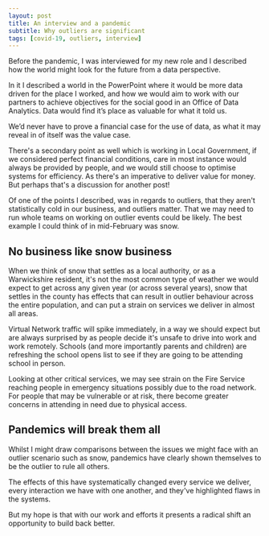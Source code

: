 ```yaml
---
layout: post
title: An interview and a pandemic
subtitle: Why outliers are significant
tags: [covid-19, outliers, interview]
---
```


Before the pandemic, I was interviewed for my new role and I described how the world might look for the future from a data perspective.

In it I described a world in the PowerPoint where it would be more data driven for the place I worked, and how we would aim to work with our partners to achieve objectives for the social good in an Office of Data Analytics. Data would find it’s place as valuable for what it told us.

We’d never have to prove a financial case for the use of data, as what it may reveal in of itself was the value case.

There's a secondary point as well which is working in Local Government, if we considered perfect financial conditions, care in most instance would always be provided by people, and we would still choose to optimise systems for efficiency. As there's an imperative to deliver value for money. But perhaps that's a discussion for another post!

Of one of the points I described, was in regards to outliers, that they aren't statistically cold in our business, and outliers matter. That we may need to run whole teams on working on outlier events could be likely. The best example I could think of in mid-February was snow.

## No business like snow business

When we think of snow that settles as a local authority, or as a Warwickshire resident, it's not the most common type of weather we would expect to get across any given year (or across several years), snow that settles in the county has effects that can result in outlier behaviour across the entire population, and can put a strain on services we deliver in almost all areas. 

Virtual Network traffic will spike immediately, in a way we should expect but are always surprised by as people decide it's unsafe to drive into work and work remotely. Schools (and more importantly parents and children) are refreshing the school opens list to see if they are going to be attending school in person.

Looking at other critical services, we may see strain on the Fire Service reaching people in emergency situations possibly due to the road network. For people that may be vulnerable or at risk, there become greater concerns in attending in need due to physical access.

## Pandemics will break them all

Whilst I might draw comparisons between the issues we might face with an outlier scenario such as snow, pandemics have clearly shown themselves to be the outlier to rule all others.

The effects of this have systematically changed every service we deliver, every interaction we have with one another, and they've highlighted flaws in the systems.

But my hope is that with our work and efforts it presents a radical shift an opportunity to build back better.
